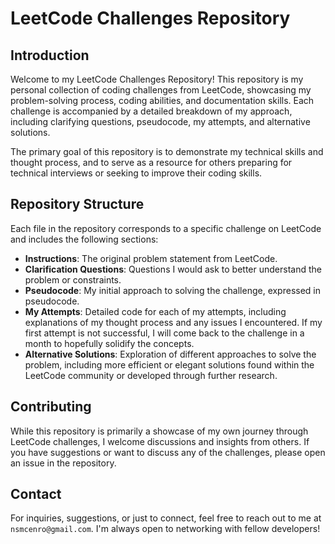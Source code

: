 # LeetCode Challenges Repository

## Introduction
Welcome to my LeetCode Challenges Repository! This repository is my personal collection of coding challenges from LeetCode, showcasing my problem-solving process, coding abilities, and documentation skills. Each challenge is accompanied by a detailed breakdown of my approach, including clarifying questions, pseudocode, my attempts, and alternative solutions.

The primary goal of this repository is to demonstrate my technical skills and thought process, and to serve as a resource for others preparing for technical interviews or seeking to improve their coding skills.

## Repository Structure
Each file in the repository corresponds to a specific challenge on LeetCode and includes the following sections:
- **Instructions**: The original problem statement from LeetCode.
- **Clarification Questions**: Questions I would ask to better understand the problem or constraints.
- **Pseudocode**: My initial approach to solving the challenge, expressed in pseudocode.
- **My Attempts**: Detailed code for each of my attempts, including explanations of my thought process and any issues I encountered.  If my first attempt is not successful, I will come back to the challenge in a month to hopefully solidify the concepts.
- **Alternative Solutions**: Exploration of different approaches to solve the problem, including more efficient or elegant solutions found within the LeetCode community or developed through further research.

## Contributing
While this repository is primarily a showcase of my own journey through LeetCode challenges, I welcome discussions and insights from others. If you have suggestions or want to discuss any of the challenges, please open an issue in the repository.

## Contact
For inquiries, suggestions, or just to connect, feel free to reach out to me at `nsmcenro@gmail.com`. I'm always open to networking with fellow developers!



